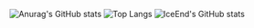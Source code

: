 ![Anurag's GitHub stats](https://github-readme-stats.vercel.app/api?username=Tcbdm-com)
![Top Langs](https://github-readme-stats.vercel.app/api/top-langs/?username=Tcbdm-com)
![IceEnd's GitHub stats](https://github-immortality.vercel.app/api?username=Tcbdm-com)
